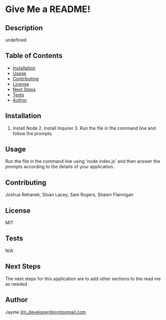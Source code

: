 

# Give Me a README!

## Description
undefined

## Table of Contents
  - [Installation](#installation)
  - [Usage](#usage)
  - [Contributing](#contributing)
  - [License](#license)
  - [Next Steps](#next-steps)
  - [Tests](#tests)
  - [Author](#author)


## Installation
1. Install Node 2. Install Inquirer 3. Run the file in the command line and follow the prompts.

## Usage
Run the file in the command line using 'node index.js' and then answer the prompts according to the details of your application.

## Contributing
Joshua Rehanek, Sloan Lacey, Sam Rogers, Shawn Flannigan

## License
MIT

## Tests
N/A

## Next Steps
The next steps for this application are to add other sections to the read me as needed

## Author
Jayme
jlm_developer@protonmail.com

